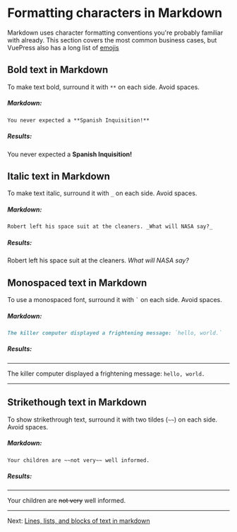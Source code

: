 # Formatting characters in Markdown


Markdown uses character formatting conventions you're probably familiar with already.
This section covers the most common business cases, but VuePress also has a long
list of [emojis](/tutorial/emoji.md)

## Bold text in Markdown

To make text bold, surround it with `**` on each side. Avoid spaces.

##### Markdown:

```markdown
You never expected a **Spanish Inquisition!**
```

##### Results:

You never expected a **Spanish Inquisition!**

## Italic text in Markdown

To make text italic, surround it with `_` on each side. Avoid spaces.

##### Markdown:

```markdown
Robert left his space suit at the cleaners. _What will NASA say?_
```

##### Results:

Robert left his space suit at the cleaners. _What will NASA say?_

## Monospaced text in Markdown

To use a monospaced font, surround it with `` ` `` on each side. Avoid spaces.

##### Markdown:

```markdown
The killer computer displayed a frightening message: `hello, world.`
```

##### Results:

***
The killer computer displayed a frightening message: `hello, world.`
***

## Strikethough text in Markdown

To show strikethrough text, surround it with two tildes (`~~`) on each side. Avoid spaces.

##### Markdown:

```markdown
Your children are ~~not very~~ well informed.
```

##### Results:

***
Your children are ~~not very~~ well informed.
***

Next: [Lines, lists, and blocks of text in markdown](lines-lists-blocks.md)
